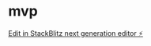 # mvp

[Edit in StackBlitz next generation editor ⚡️](https://stackblitz.com/~/github.com/waawave/mvp)